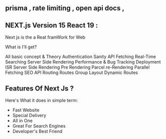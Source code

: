 ## prisma , rate limiting , open api docs , 






<h2>
NEXT.js Version 15 React 19 :</h2>

Next js is the a Reat  framWork for Web 

What is I'll get?

All basic concept & Theory
Authentication
Sanity
API Fetching
Real-Time Searching
Server Side Rendering
Performance & Bug Tracking
Deployment
ISR
Server Side Rendering
Pre Rendering
Parcel re-Rendering
Parallel Fetching
SEO
API Routing
Routes Group
Layout
Dynamic Routes

<div>
    <h2>Features Of Next Js ? </h2>
Here's What it does in simple term:
<ul>
<li>Fast Website </li>
<li>Special Delivery </li>
<li>All in One  </li>
<li>Great For Search Engines </li>
<li>Developer's Best Friend </li>
</ul>
</div>
